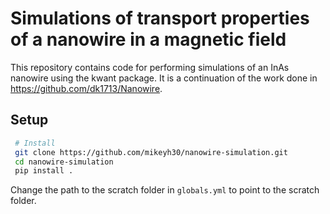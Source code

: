 # Simulations of transport properties of a nanowire in a magnetic field

This repository contains code for performing simulations of an InAs nanowire using the kwant package. It is a continuation of the work done in <https://github.com/dk1713/Nanowire>.

## Setup

``` bash
 # Install
 git clone https://github.com/mikeyh30/nanowire-simulation.git
 cd nanowire-simulation
 pip install .
```

Change the path to the scratch folder in ```globals.yml``` to point to the scratch folder.
